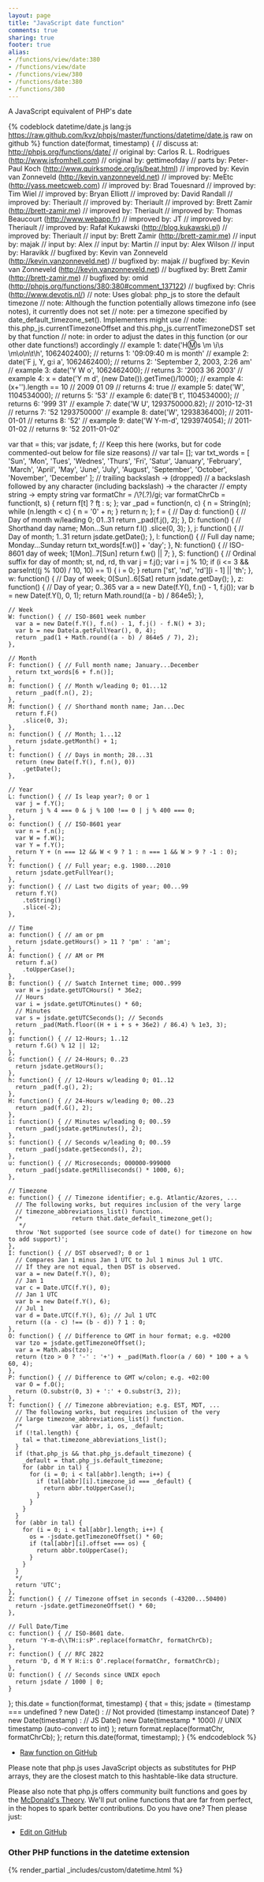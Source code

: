 ```yaml
---
layout: page
title: "JavaScript date function"
comments: true
sharing: true
footer: true
alias:
- /functions/view/date:380
- /functions/view/date
- /functions/view/380
- /functions/date:380
- /functions/380
---
```

<!-- Generated by Rakefile:build -->
A JavaScript equivalent of PHP's date

{% codeblock datetime/date.js lang:js https://raw.github.com/kvz/phpjs/master/functions/datetime/date.js raw on github %}
function date(format, timestamp) {
  //  discuss at: http://phpjs.org/functions/date/
  // original by: Carlos R. L. Rodrigues (http://www.jsfromhell.com)
  // original by: gettimeofday
  //    parts by: Peter-Paul Koch (http://www.quirksmode.org/js/beat.html)
  // improved by: Kevin van Zonneveld (http://kevin.vanzonneveld.net)
  // improved by: MeEtc (http://yass.meetcweb.com)
  // improved by: Brad Touesnard
  // improved by: Tim Wiel
  // improved by: Bryan Elliott
  // improved by: David Randall
  // improved by: Theriault
  // improved by: Theriault
  // improved by: Brett Zamir (http://brett-zamir.me)
  // improved by: Theriault
  // improved by: Thomas Beaucourt (http://www.webapp.fr)
  // improved by: JT
  // improved by: Theriault
  // improved by: Rafał Kukawski (http://blog.kukawski.pl)
  // improved by: Theriault
  //    input by: Brett Zamir (http://brett-zamir.me)
  //    input by: majak
  //    input by: Alex
  //    input by: Martin
  //    input by: Alex Wilson
  //    input by: Haravikk
  // bugfixed by: Kevin van Zonneveld (http://kevin.vanzonneveld.net)
  // bugfixed by: majak
  // bugfixed by: Kevin van Zonneveld (http://kevin.vanzonneveld.net)
  // bugfixed by: Brett Zamir (http://brett-zamir.me)
  // bugfixed by: omid (http://phpjs.org/functions/380:380#comment_137122)
  // bugfixed by: Chris (http://www.devotis.nl/)
  //        note: Uses global: php_js to store the default timezone
  //        note: Although the function potentially allows timezone info (see notes), it currently does not set
  //        note: per a timezone specified by date_default_timezone_set(). Implementers might use
  //        note: this.php_js.currentTimezoneOffset and this.php_js.currentTimezoneDST set by that function
  //        note: in order to adjust the dates in this function (or our other date functions!) accordingly
  //   example 1: date('H:m:s \\m \\i\\s \\m\\o\\n\\t\\h', 1062402400);
  //   returns 1: '09:09:40 m is month'
  //   example 2: date('F j, Y, g:i a', 1062462400);
  //   returns 2: 'September 2, 2003, 2:26 am'
  //   example 3: date('Y W o', 1062462400);
  //   returns 3: '2003 36 2003'
  //   example 4: x = date('Y m d', (new Date()).getTime()/1000);
  //   example 4: (x+'').length == 10 // 2009 01 09
  //   returns 4: true
  //   example 5: date('W', 1104534000);
  //   returns 5: '53'
  //   example 6: date('B t', 1104534000);
  //   returns 6: '999 31'
  //   example 7: date('W U', 1293750000.82); // 2010-12-31
  //   returns 7: '52 1293750000'
  //   example 8: date('W', 1293836400); // 2011-01-01
  //   returns 8: '52'
  //   example 9: date('W Y-m-d', 1293974054); // 2011-01-02
  //   returns 9: '52 2011-01-02'

  var that = this;
  var jsdate, f;
  // Keep this here (works, but for code commented-out below for file size reasons)
  // var tal= [];
  var txt_words = [
    'Sun', 'Mon', 'Tues', 'Wednes', 'Thurs', 'Fri', 'Satur',
    'January', 'February', 'March', 'April', 'May', 'June',
    'July', 'August', 'September', 'October', 'November', 'December'
  ];
  // trailing backslash -> (dropped)
  // a backslash followed by any character (including backslash) -> the character
  // empty string -> empty string
  var formatChr = /\\?(.?)/gi;
  var formatChrCb = function(t, s) {
    return f[t] ? f[t]() : s;
  };
  var _pad = function(n, c) {
    n = String(n);
    while (n.length < c) {
      n = '0' + n;
    }
    return n;
  };
  f = {
    // Day
    d: function() { // Day of month w/leading 0; 01..31
      return _pad(f.j(), 2);
    },
    D: function() { // Shorthand day name; Mon...Sun
      return f.l()
        .slice(0, 3);
    },
    j: function() { // Day of month; 1..31
      return jsdate.getDate();
    },
    l: function() { // Full day name; Monday...Sunday
      return txt_words[f.w()] + 'day';
    },
    N: function() { // ISO-8601 day of week; 1[Mon]..7[Sun]
      return f.w() || 7;
    },
    S: function() { // Ordinal suffix for day of month; st, nd, rd, th
      var j = f.j();
      var i = j % 10;
      if (i <= 3 && parseInt((j % 100) / 10, 10) == 1) {
        i = 0;
      }
      return ['st', 'nd', 'rd'][i - 1] || 'th';
    },
    w: function() { // Day of week; 0[Sun]..6[Sat]
      return jsdate.getDay();
    },
    z: function() { // Day of year; 0..365
      var a = new Date(f.Y(), f.n() - 1, f.j());
      var b = new Date(f.Y(), 0, 1);
      return Math.round((a - b) / 864e5);
    },

    // Week
    W: function() { // ISO-8601 week number
      var a = new Date(f.Y(), f.n() - 1, f.j() - f.N() + 3);
      var b = new Date(a.getFullYear(), 0, 4);
      return _pad(1 + Math.round((a - b) / 864e5 / 7), 2);
    },

    // Month
    F: function() { // Full month name; January...December
      return txt_words[6 + f.n()];
    },
    m: function() { // Month w/leading 0; 01...12
      return _pad(f.n(), 2);
    },
    M: function() { // Shorthand month name; Jan...Dec
      return f.F()
        .slice(0, 3);
    },
    n: function() { // Month; 1...12
      return jsdate.getMonth() + 1;
    },
    t: function() { // Days in month; 28...31
      return (new Date(f.Y(), f.n(), 0))
        .getDate();
    },

    // Year
    L: function() { // Is leap year?; 0 or 1
      var j = f.Y();
      return j % 4 === 0 & j % 100 !== 0 | j % 400 === 0;
    },
    o: function() { // ISO-8601 year
      var n = f.n();
      var W = f.W();
      var Y = f.Y();
      return Y + (n === 12 && W < 9 ? 1 : n === 1 && W > 9 ? -1 : 0);
    },
    Y: function() { // Full year; e.g. 1980...2010
      return jsdate.getFullYear();
    },
    y: function() { // Last two digits of year; 00...99
      return f.Y()
        .toString()
        .slice(-2);
    },

    // Time
    a: function() { // am or pm
      return jsdate.getHours() > 11 ? 'pm' : 'am';
    },
    A: function() { // AM or PM
      return f.a()
        .toUpperCase();
    },
    B: function() { // Swatch Internet time; 000..999
      var H = jsdate.getUTCHours() * 36e2;
      // Hours
      var i = jsdate.getUTCMinutes() * 60;
      // Minutes
      var s = jsdate.getUTCSeconds(); // Seconds
      return _pad(Math.floor((H + i + s + 36e2) / 86.4) % 1e3, 3);
    },
    g: function() { // 12-Hours; 1..12
      return f.G() % 12 || 12;
    },
    G: function() { // 24-Hours; 0..23
      return jsdate.getHours();
    },
    h: function() { // 12-Hours w/leading 0; 01..12
      return _pad(f.g(), 2);
    },
    H: function() { // 24-Hours w/leading 0; 00..23
      return _pad(f.G(), 2);
    },
    i: function() { // Minutes w/leading 0; 00..59
      return _pad(jsdate.getMinutes(), 2);
    },
    s: function() { // Seconds w/leading 0; 00..59
      return _pad(jsdate.getSeconds(), 2);
    },
    u: function() { // Microseconds; 000000-999000
      return _pad(jsdate.getMilliseconds() * 1000, 6);
    },

    // Timezone
    e: function() { // Timezone identifier; e.g. Atlantic/Azores, ...
      // The following works, but requires inclusion of the very large
      // timezone_abbreviations_list() function.
      /*              return that.date_default_timezone_get();
       */
      throw 'Not supported (see source code of date() for timezone on how to add support)';
    },
    I: function() { // DST observed?; 0 or 1
      // Compares Jan 1 minus Jan 1 UTC to Jul 1 minus Jul 1 UTC.
      // If they are not equal, then DST is observed.
      var a = new Date(f.Y(), 0);
      // Jan 1
      var c = Date.UTC(f.Y(), 0);
      // Jan 1 UTC
      var b = new Date(f.Y(), 6);
      // Jul 1
      var d = Date.UTC(f.Y(), 6); // Jul 1 UTC
      return ((a - c) !== (b - d)) ? 1 : 0;
    },
    O: function() { // Difference to GMT in hour format; e.g. +0200
      var tzo = jsdate.getTimezoneOffset();
      var a = Math.abs(tzo);
      return (tzo > 0 ? '-' : '+') + _pad(Math.floor(a / 60) * 100 + a % 60, 4);
    },
    P: function() { // Difference to GMT w/colon; e.g. +02:00
      var O = f.O();
      return (O.substr(0, 3) + ':' + O.substr(3, 2));
    },
    T: function() { // Timezone abbreviation; e.g. EST, MDT, ...
      // The following works, but requires inclusion of the very
      // large timezone_abbreviations_list() function.
      /*              var abbr, i, os, _default;
      if (!tal.length) {
        tal = that.timezone_abbreviations_list();
      }
      if (that.php_js && that.php_js.default_timezone) {
        _default = that.php_js.default_timezone;
        for (abbr in tal) {
          for (i = 0; i < tal[abbr].length; i++) {
            if (tal[abbr][i].timezone_id === _default) {
              return abbr.toUpperCase();
            }
          }
        }
      }
      for (abbr in tal) {
        for (i = 0; i < tal[abbr].length; i++) {
          os = -jsdate.getTimezoneOffset() * 60;
          if (tal[abbr][i].offset === os) {
            return abbr.toUpperCase();
          }
        }
      }
      */
      return 'UTC';
    },
    Z: function() { // Timezone offset in seconds (-43200...50400)
      return -jsdate.getTimezoneOffset() * 60;
    },

    // Full Date/Time
    c: function() { // ISO-8601 date.
      return 'Y-m-d\\TH:i:sP'.replace(formatChr, formatChrCb);
    },
    r: function() { // RFC 2822
      return 'D, d M Y H:i:s O'.replace(formatChr, formatChrCb);
    },
    U: function() { // Seconds since UNIX epoch
      return jsdate / 1000 | 0;
    }
  };
  this.date = function(format, timestamp) {
    that = this;
    jsdate = (timestamp === undefined ? new Date() : // Not provided
      (timestamp instanceof Date) ? new Date(timestamp) : // JS Date()
        new Date(timestamp * 1000) // UNIX timestamp (auto-convert to int)
      );
    return format.replace(formatChr, formatChrCb);
  };
  return this.date(format, timestamp);
}
{% endcodeblock %}

 - [Raw function on GitHub](https://github.com/kvz/phpjs/blob/master/functions/datetime/date.js)

Please note that php.js uses JavaScript objects as substitutes for PHP arrays, they are 
the closest match to this hashtable-like data structure. 

Please also note that php.js offers community built functions and goes by the 
[McDonald's Theory](https://medium.com/what-i-learned-building/9216e1c9da7d). We'll put online 
functions that are far from perfect, in the hopes to spark better contributions. 
Do you have one? Then please just: 

 - [Edit on GitHub](https://github.com/kvz/phpjs/edit/master/functions/datetime/date.js)


### Other PHP functions in the datetime extension
{% render_partial _includes/custom/datetime.html %}
